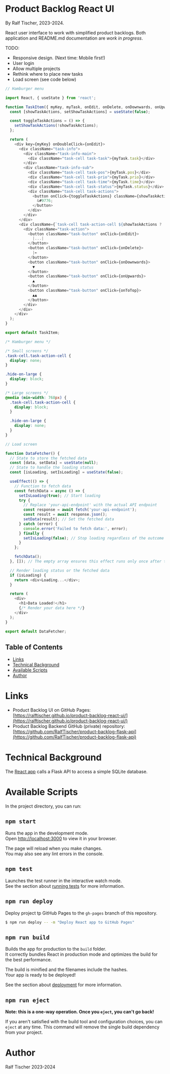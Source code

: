 # Product Backlog React UI

By Ralf Tischer, 2023-2024.

React user interface to work with simplified product backlogs.
Both application and README.md documentation are _work in progress_.

TODO:
* Responsive design. (Next time: Mobile first!)
* User login
* Allow multiple projects
* Rethink where to place new tasks
* Load screen (see code below) 

```js
// Hamburger menu

import React, { useState } from 'react';

function TaskItem({ myKey, myTask, onEdit, onDelete, onDownwards, onUpwards, onToTop }) {
  const [showTaskActions, setShowTaskActions] = useState(false);

  const toggleTaskActions = () => {
    setShowTaskActions(!showTaskActions);
  };

  return (
    <div key={myKey} onDoubleClick={onEdit}>
      <div className="task-info">
        <div className="task-info-main">
          <div className="task-cell task-task">{myTask.task}</div>
        </div>
        <div className="task-info-sub">
          <div className="task-cell task-pos">{myTask.pos}</div>
          <div className="task-cell task-prio">{myTask.prio}</div>
          <div className="task-cell task-time">{myTask.time}</div>
          <div className="task-cell task-status">{myTask.status}</div>
          <div className="task-cell task-actions">
            <button onClick={toggleTaskActions} className={showTaskActions ? 'hide-on-large' : ''}>
              &#9776;
            </button>
          </div>
        </div>
      </div>
      <div className={`task-cell task-action-cell ${showTaskActions ? '' : 'hide-on-large'}`}>
        <div className="task-action">
          <button className="task-button" onClick={onEdit}>
            |...|
          </button>
          <button className="task-button" onClick={onDelete}>
            |←
          </button>
          <button className="task-button" onClick={onDownwards}>
            ▼
          </button>
          <button className="task-button" onClick={onUpwards}>
            ▲
          </button>
          <button className="task-button" onClick={onToTop}>
            ▲▲
          </button>
        </div>
      </div>
    </div>
  );
}

export default TaskItem;
```

```css
/* Hamburger menu */

/* Small screens */
.task-cell.task-action-cell {
  display: none;
}

.hide-on-large {
  display: block;
}

/* Large screens */
@media (min-width: 768px) {
  .task-cell.task-action-cell {
    display: block;
  }

  .hide-on-large {
    display: none;
  }
}
```


```js
// Load screen

function DataFetcher() {
  // State to store the fetched data
  const [data, setData] = useState(null);
  // State to handle the loading status
  const [isLoading, setIsLoading] = useState(false);

  useEffect(() => {
    // Function to fetch data
    const fetchData = async () => {
      setIsLoading(true); // Start loading
      try {
        // Replace 'your-api-endpoint' with the actual API endpoint
        const response = await fetch('your-api-endpoint');
        const result = await response.json();
        setData(result); // Set the fetched data
      } catch (error) {
        console.error('Failed to fetch data:', error);
      } finally {
        setIsLoading(false); // Stop loading regardless of the outcome
      }
    };

    fetchData();
  }, []); // The empty array ensures this effect runs only once after the initial render

  // Render loading status or the fetched data
  if (isLoading) {
    return <div>Loading...</div>;
  }

  return (
    <div>
      <h1>Data Loaded!</h1>
      {/* Render your data here */}
    </div>
  );
}

export default DataFetcher; 
```

<!-- MD-TOC START LEVEL 1 -->

## Table of Contents

- [Links](#links)
- [Technical Background](#technical-background)
- [Available Scripts](#available-scripts)
- [Author](#author)

<!-- MD-TOC END -->


# Links

* Product Backlog UI on GitHub Pages: [https://ralftischer.github.io/product-backlog-react-ui/](https://ralftischer.github.io/product-backlog-react-ui/)
* Product Backlog Backend GitHub (private) repository: [https://github.com/RalfTischer/product-backlog-flask-api](https://github.com/RalfTischer/product-backlog-flask-api)

# Technical Background

The [React app](https://ralftischer.github.io/product-backlog-react-ui/) calls a Flask API to access a simple SQLite database.


# Available Scripts

In the project directory, you can run:

## `npm start`

Runs the app in the development mode.\
Open [http://localhost:3000](http://localhost:3000) to view it in your browser.

The page will reload when you make changes.\
You may also see any lint errors in the console.

## `npm test`

Launches the test runner in the interactive watch mode.\
See the section about [running tests](https://facebook.github.io/create-react-app/docs/running-tests) for more information.

## `npm run deploy`

Deploy project tp GitHub Pages to the `gh-pages` branch of this repository.


 ```bash
 $ npm run deploy -- -m "Deploy React app to GitHub Pages"
 ```

## `npm run build`

Builds the app for production to the `build` folder.\
It correctly bundles React in production mode and optimizes the build for the best performance.

The build is minified and the filenames include the hashes.\
Your app is ready to be deployed!

See the section about [deployment](https://facebook.github.io/create-react-app/docs/deployment) for more information.

## `npm run eject`

**Note: this is a one-way operation. Once you `eject`, you can't go back!**

If you aren't satisfied with the build tool and configuration choices, you can `eject` at any time. This command will remove the single build dependency from your project.

# Author
Ralf Tischer
2023-2024
